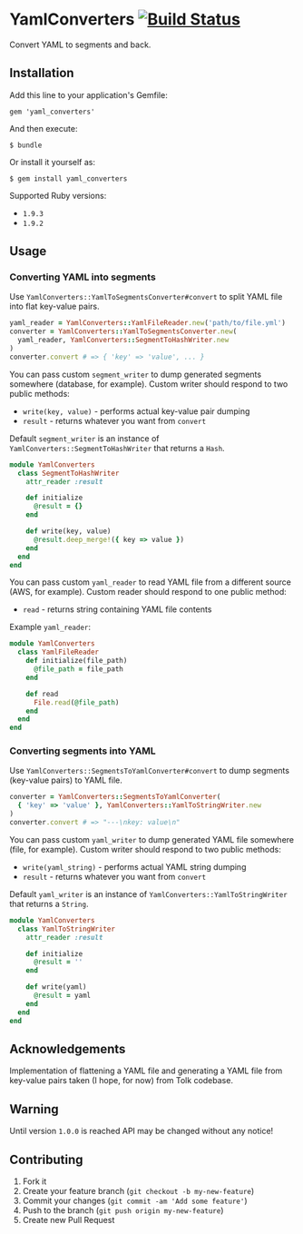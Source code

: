 # YamlConverters  [![Build Status](https://secure.travis-ci.org/tomekw/yaml_converters.png)](http://travis-ci.org/tomekw/yaml_converters)

Convert YAML to segments and back.

## Installation

Add this line to your application's Gemfile:

    gem 'yaml_converters'

And then execute:

    $ bundle

Or install it yourself as:

    $ gem install yaml_converters

Supported Ruby versions:

* `1.9.3`
* `1.9.2`

## Usage

### Converting YAML into segments

Use `YamlConverters::YamlToSegmentsConverter#convert` to split YAML file
into flat key-value pairs.

``` ruby
yaml_reader = YamlConverters::YamlFileReader.new('path/to/file.yml')
converter = YamlConverters::YamlToSegmentsConverter.new(
  yaml_reader, YamlConverters::SegmentToHashWriter.new
)
converter.convert # => { 'key' => 'value', ... }
```

You can pass custom `segment_writer` to dump generated segments
somewhere (database, for example). Custom writer should respond to
two public methods:

* `write(key, value)` - performs actual key-value pair dumping
* `result` - returns whatever you want from `convert`

Default `segment_writer` is an instance of
`YamlConverters::SegmentToHashWriter` that returns a `Hash`.

``` ruby
module YamlConverters
  class SegmentToHashWriter
    attr_reader :result

    def initialize
      @result = {}
    end

    def write(key, value)
      @result.deep_merge!({ key => value })
    end
  end
end
```

You can pass custom `yaml_reader` to read YAML file from
a different source (AWS, for example). Custom reader should respond to
one public method:

* `read` - returns string containing YAML file contents

Example `yaml_reader`:

``` ruby
module YamlConverters
  class YamlFileReader
    def initialize(file_path)
      @file_path = file_path
    end

    def read
      File.read(@file_path)
    end
  end
end
```

### Converting segments into YAML

Use `YamlConverters::SegmentsToYamlConverter#convert` to dump segments
(key-value pairs) to YAML file.

``` ruby
converter = YamlConverters::SegmentsToYamlConverter(
  { 'key' => 'value' }, YamlConverters::YamlToStringWriter.new
)
converter.convert # => "---\nkey: value\n"
```

You can pass custom `yaml_writer` to dump generated YAML file
somewhere (file, for example). Custom writer should respond to
two public methods:

* `write(yaml_string)` - performs actual YAML string dumping
* `result` - returns whatever you want from `convert`

Default `yaml_writer` is an instance of
`YamlConverters::YamlToStringWriter` that returns a `String`.

``` ruby
module YamlConverters
  class YamlToStringWriter
    attr_reader :result

    def initialize
      @result = ''
    end

    def write(yaml)
      @result = yaml
    end
  end
end
```

## Acknowledgements

Implementation of flattening a YAML file and generating a YAML file
from key-value pairs taken (I hope, for now) from Tolk codebase.

## Warning

Until version `1.0.0` is reached API may be changed without any notice!

## Contributing

1. Fork it
2. Create your feature branch (`git checkout -b my-new-feature`)
3. Commit your changes (`git commit -am 'Add some feature'`)
4. Push to the branch (`git push origin my-new-feature`)
5. Create new Pull Request
